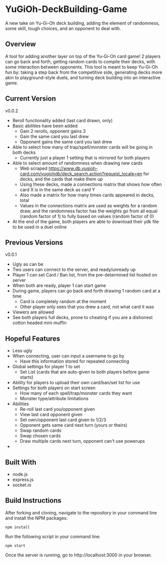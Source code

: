 # YuGiOh-DeckBuilding-Game
A new take on Yu-Gi-Oh deck building, adding the element of randomness, some skill, tough choices, and an opponent to deal with.

## Overview
A tool for adding another layer on top of the Yu-Gi-Oh card game! 2 players can go back and forth, getting random cards to compile their decks, with some interaction between opponents. This tool is meant to keep Yu-Gi-Oh fun by: taking a step back from the competitive side, generating decks more akin to playground-style duels, and turning deck building into an interactive game.
## Current Version
v0.0.2
- Reroll functionality added (last card drawn, only)
- Basic abilities have been added
  - Gain 2 rerolls, opponent gains 3
  - Gain the same card you last drew
  - Opponent gains the same card you last drew
- Able to select how many of trap/spell/monster cards will be going in both decks
  - Currently just a player 1 setting that is mirrored for both players
- Able to select amount of randomness when drawing new cards
  - Web scraped https://www.db.yugioh-card.com/yugiohdb/deck_search.action?request_locale=en for decks, and the cards that make them up
  - Using these decks, made a connections matrix that shows how often card X is in the same deck as card Y
  - Also made a matrix for how many times cards appeared in decks, total
  - Values in the connections matrix are used as weights for a random draw, and the randomness factor has the weights go from all equal (random factor of 1) to fully based on values (random factor of 0)
- At the end of the game, both players are able to download their ydk file to be used in a duel online

  
## Previous Versions
v0.0.1
- Ugly as can be
- Two users can connect to the server, and ready/unready up
- Player 1 can set Card / Ban list, from the pre-determined list hosted on server
- When both are ready, player 1 can start game
- During game, players can go back and forth drawing 1 random card at a time
  - Card is completely random at the moment
  - Other player only sees that you drew a card, not what card it was
 - Viewers are allowed
  - See both players full decks, prone to cheating if you are a dishonest cotton headed mini muffin

## Hopeful Features
- Less ugly
- When connecting, user can input a username to go by
  - Have this information stored for repeated connecting
- Global settings for player 1 to set
  - Set List (cards that are auto-given to both players before game starts)
- Ability for players to upload their own card/ban/set list for use
- Settings for both players on start screen
  - How many of each spell/trap/monster cards they want
  - Monster type/attribute limitations
- Abilities
  - Re-roll last card you/opponent given
  - View last card opponent given
  - Set own/opponent last card given to 1/2/3
  - Opponent gets same card next turn (yours or theirs)
  - Swap random cards
  - Swap chosen cards
  - Draw multiple cards next turn, opponent can't use powerups
- 
  

## Built With
- node.js
- express.js
- socket.io

## Build Instructions
After forking and cloning, navigate to the repository in your command line and install the NPM packages:
```
npm install
```
Run the following script in your command line:
```
npm start
```
Once the server is running, go to http://localhost:3000 in your browser.
